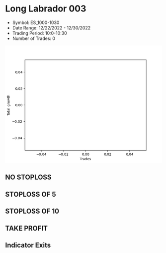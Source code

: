 # Long Labrador 003 
- Symbol: ES_1000-1030
- Date Range: 12/22/2022 - 12/30/2022
- Trading Period: 10:0-10:30
- Number of Trades: 0

![Plot](LongLabrador003ES_1000-1030.png)
## NO STOPLOSS














## STOPLOSS OF 5














## STOPLOSS OF 10














## TAKE PROFIT











## Indicator Exits


